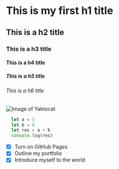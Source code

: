 # This is my first h1 title
## This is a h2 title
### This is a h3 title
#### This is a h4 title
##### This is a h5 title
###### This is a h6 title

![Image of Yaktocat](https://octodex.github.com/images/yaktocat.png)

``` javascript
  let a = 5
  let b = 6
  let res = a + b
  console.log(res)
```
- [x] Turn on GitHub Pages
- [x] Outline my portfolio
- [x] Introduce myself to the world
